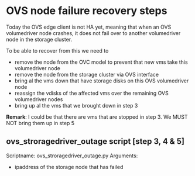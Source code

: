 # OVS node failure recovery steps

Today the OVS edge client is not HA yet, meaning that when an OVS volumedriver node crashes, it does not fail over to another volumedriver node in the storage cluster.

To be able to recover from this we need to
- remove the node from the OVC model to prevent that new vms take this volumedriver node
- remove the node from the storage cluster via OVS interface
- bring al the vms down that have storage disks on this OVS volumedriver node
- reassign the vdisks of the affected vms over the remaining OVS volumedriver nodes
- bring up al the vms that we brought down in step 3

**Remark**: I could be that there are vms that are stopped in step 3. We MUST NOT bring them up in step 5

## ovs_stroragedriver_outage script [step 3, 4 & 5]

Scriptname: ovs_stroragedriver_outage.py
Arguments:
- ipaddress of the storage node that has failed

